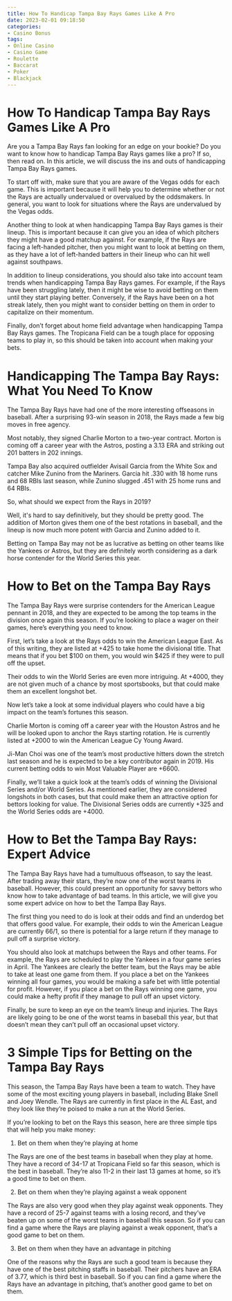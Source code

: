 ```yaml
---
title: How To Handicap Tampa Bay Rays Games Like A Pro 
date: 2023-02-01 09:18:50
categories:
- Casino Bonus
tags:
- Online Casino
- Casino Game
- Roulette
- Baccarat
- Poker
- Blackjack
---
```



#  How To Handicap Tampa Bay Rays Games Like A Pro 

Are you a Tampa Bay Rays fan looking for an edge on your bookie? Do you want to know how to handicap Tampa Bay Rays games like a pro? If so, then read on. In this article, we will discuss the ins and outs of handicapping Tampa Bay Rays games.

To start off with, make sure that you are aware of the Vegas odds for each game. This is important because it will help you to determine whether or not the Rays are actually undervalued or overvalued by the oddsmakers. In general, you want to look for situations where the Rays are undervalued by the Vegas odds.

Another thing to look at when handicapping Tampa Bay Rays games is their lineup. This is important because it can give you an idea of which pitchers they might have a good matchup against. For example, if the Rays are facing a left-handed pitcher, then you might want to look at betting on them, as they have a lot of left-handed batters in their lineup who can hit well against southpaws.

In addition to lineup considerations, you should also take into account team trends when handicapping Tampa Bay Rays games. For example, if the Rays have been struggling lately, then it might be wise to avoid betting on them until they start playing better. Conversely, if the Rays have been on a hot streak lately, then you might want to consider betting on them in order to capitalize on their momentum.

Finally, don’t forget about home field advantage when handicapping Tampa Bay Rays games. The Tropicana Field can be a tough place for opposing teams to play in, so this should be taken into account when making your bets.

#  Handicapping The Tampa Bay Rays: What You Need To Know 

The Tampa Bay Rays have had one of the more interesting offseasons in baseball. After a surprising 93-win season in 2018, the Rays made a few big moves in free agency.

Most notably, they signed Charlie Morton to a two-year contract. Morton is coming off a career year with the Astros, posting a 3.13 ERA and striking out 201 batters in 202 innings.

Tampa Bay also acquired outfielder Avisail Garcia from the White Sox and catcher Mike Zunino from the Mariners. Garcia hit .330 with 18 home runs and 68 RBIs last season, while Zunino slugged .451 with 25 home runs and 64 RBIs.

So, what should we expect from the Rays in 2019?

Well, it's hard to say definitively, but they should be pretty good. The addition of Morton gives them one of the best rotations in baseball, and the lineup is now much more potent with Garcia and Zunino added to it.

 Betting on Tampa Bay may not be as lucrative as betting on other teams like the Yankees or Astros, but they are definitely worth considering as a dark horse contender for the World Series this year.

#  How to Bet on the Tampa Bay Rays 

The Tampa Bay Rays were surprise contenders for the American League pennant in 2018, and they are expected to be among the top teams in the division once again this season. If you’re looking to place a wager on their games, here’s everything you need to know.

First, let’s take a look at the Rays odds to win the American League East. As of this writing, they are listed at +425 to take home the divisional title. That means that if you bet $100 on them, you would win $425 if they were to pull off the upset.

Their odds to win the World Series are even more intriguing. At +4000, they are not given much of a chance by most sportsbooks, but that could make them an excellent longshot bet.

Now let’s take a look at some individual players who could have a big impact on the team’s fortunes this season.

Charlie Morton is coming off a career year with the Houston Astros and he will be looked upon to anchor the Rays starting rotation. He is currently listed at +2000 to win the American League Cy Young Award.

Ji-Man Choi was one of the team’s most productive hitters down the stretch last season and he is expected to be a key contributor again in 2019. His current betting odds to win Most Valuable Player are +6600.

Finally, we’ll take a quick look at the team’s odds of winning the Divisional Series and/or World Series. As mentioned earlier, they are considered longshots in both cases, but that could make them an attractive option for bettors looking for value. The Divisional Series odds are currently +325 and the World Series odds are +4000.

#  How to Bet the Tampa Bay Rays: Expert Advice 

The Tampa Bay Rays have had a tumultuous offseason, to say the least. After trading away their stars, they’re now one of the worst teams in baseball. However, this could present an opportunity for savvy bettors who know how to take advantage of bad teams. In this article, we will give you some expert advice on how to bet the Tampa Bay Rays. 

The first thing you need to do is look at their odds and find an underdog bet that offers good value. For example, their odds to win the American League are currently 66/1, so there is potential for a large return if they manage to pull off a surprise victory. 

You should also look at matchups between the Rays and other teams. For example, the Rays are scheduled to play the Yankees in a four game series in April. The Yankees are clearly the better team, but the Rays may be able to take at least one game from them. If you place a bet on the Yankees winning all four games, you would be making a safe bet with little potential for profit. However, if you place a bet on the Rays winning one game, you could make a hefty profit if they manage to pull off an upset victory. 

Finally, be sure to keep an eye on the team’s lineup and injuries. The Rays are likely going to be one of the worst teams in baseball this year, but that doesn’t mean they can’t pull off an occasional upset victory.

#  3 Simple Tips for Betting on the Tampa Bay Rays

This season, the Tampa Bay Rays have been a team to watch. They have some of the most exciting young players in baseball, including Blake Snell and Joey Wendle. The Rays are currently in first place in the AL East, and they look like they’re poised to make a run at the World Series.

If you’re looking to bet on the Rays this season, here are three simple tips that will help you make money:

1. Bet on them when they’re playing at home

The Rays are one of the best teams in baseball when they play at home. They have a record of 34-17 at Tropicana Field so far this season, which is the best in baseball. They’re also 11-2 in their last 13 games at home, so it’s a good time to bet on them.

2. Bet on them when they’re playing against a weak opponent

The Rays are also very good when they play against weak opponents. They have a record of 25-7 against teams with a losing record, and they’ve beaten up on some of the worst teams in baseball this season. So if you can find a game where the Rays are playing against a weak opponent, that’s a good game to bet on them.

3. Bet on them when they have an advantage in pitching

One of the reasons why the Rays are such a good team is because they have one of the best pitching staffs in baseball. Their pitchers have an ERA of 3.77, which is third best in baseball. So if you can find a game where the Rays have an advantage in pitching, that’s another good game to bet on them.